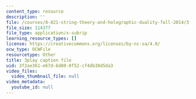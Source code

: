 ```yaml
---
content_type: resource
description: ''
file: /courses/8-821-string-theory-and-holographic-duality-fall-2014/3f2ae361e67d6d800f52cf4db38d5da3_Wcy-zCt8llk.srt
file_size: 114377
file_type: application/x-subrip
learning_resource_types: []
license: https://creativecommons.org/licenses/by-nc-sa/4.0/
ocw_type: OCWFile
resourcetype: Other
title: 3play caption file
uid: 3f2ae361-e67d-6d80-0f52-cf4db38d5da3
video_files:
  video_thumbnail_file: null
video_metadata:
  youtube_id: null
---
```

